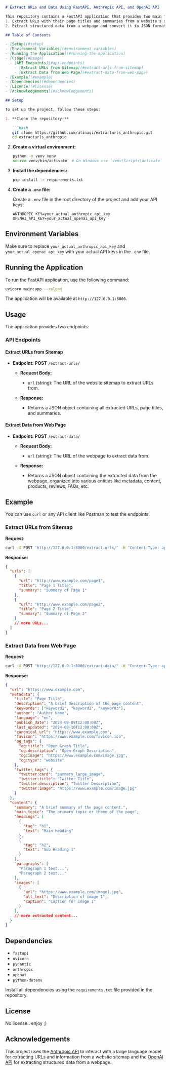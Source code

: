 
```markdown
# Extract URLs and Data Using FastAPI, Anthropic API, and OpenAI API

This repository contains a FastAPI application that provides two main functionalities:
1. Extract URLs with their page titles and summaries from a website's sitemap using the Anthropic API.
2. Extract structured data from a webpage and convert it to JSON format using OpenAI's API.

## Table of Contents

- [Setup](#setup)
- [Environment Variables](#environment-variables)
- [Running the Application](#running-the-application)
- [Usage](#usage)
  - [API Endpoints](#api-endpoints)
    - [Extract URLs from Sitemap](#extract-urls-from-sitemap)
    - [Extract Data from Web Page](#extract-data-from-web-page)
- [Example](#example)
- [Dependencies](#dependencies)
- [License](#license)
- [Acknowledgements](#acknowledgements)

## Setup

To set up the project, follow these steps:

1. **Clone the repository:**

   ```bash
   git clone https://github.com/alinaqi/extracturls_anthropic.git
   cd extracturls_anthropic
   ```

2. **Create a virtual environment:**

   ```bash
   python -m venv venv
   source venv/bin/activate  # On Windows use `venv\Scripts\activate`
   ```

3. **Install the dependencies:**

   ```bash
   pip install -r requirements.txt
   ```

4. **Create a `.env` file:**  

   Create a `.env` file in the root directory of the project and add your API keys:

   ```env
   ANTHROPIC_KEY=your_actual_anthropic_api_key
   OPENAI_API_KEY=your_actual_openai_api_key
   ```

## Environment Variables

Make sure to replace `your_actual_anthropic_api_key` and `your_actual_openai_api_key` with your actual API keys in the `.env` file.

## Running the Application

To run the FastAPI application, use the following command:

```bash
uvicorn main:app --reload
```

The application will be available at `http://127.0.0.1:8000`.

## Usage

The application provides two endpoints:

### API Endpoints

#### Extract URLs from Sitemap

- **Endpoint:** **POST** `/extract-urls/`

  - **Request Body:**
    - `url` (string): The URL of the website sitemap to extract URLs from.

  - **Response:**
    - Returns a JSON object containing all extracted URLs, page titles, and summaries.

#### Extract Data from Web Page

- **Endpoint:** **POST** `/extract-data/`

  - **Request Body:**
    - `url` (string): The URL of the webpage to extract data from.

  - **Response:**
    - Returns a JSON object containing the extracted data from the webpage, organized into various entities like metadata, content, products, reviews, FAQs, etc.

## Example

You can use `curl` or any API client like Postman to test the endpoints.

### Extract URLs from Sitemap

**Request:**

```bash
curl -X POST "http://127.0.0.1:8000/extract-urls/" -H "Content-Type: application/json" -d '{"url": "http://www.example.com/sitemap_index.xml"}'
```

**Response:**

```json
{
  "urls": [
    {
      "url": "http://www.example.com/page1",
      "title": "Page 1 Title",
      "summary": "Summary of Page 1"
    },
    {
      "url": "http://www.example.com/page2",
      "title": "Page 2 Title",
      "summary": "Summary of Page 2"
    }
    // more URLs...
  ]
}
```

### Extract Data from Web Page

**Request:**

```bash
curl -X POST "http://127.0.0.1:8000/extract-data/" -H "Content-Type: application/json" -d '{"url": "http://www.example.com"}'
```

**Response:**

```json
{
  "url": "https://www.example.com",
  "metadata": {
    "title": "Page Title",
    "description": "A brief description of the page content",
    "keywords": ["keyword1", "keyword2", "keyword3"],
    "author": "Author Name",
    "language": "en",
    "publish_date": "2024-09-09T12:00:00Z",
    "last_updated": "2024-09-10T12:00:00Z",
    "canonical_url": "https://www.example.com",
    "favicon": "https://www.example.com/favicon.ico",
    "og_tags": {
      "og:title": "Open Graph Title",
      "og:description": "Open Graph Description",
      "og:image": "https://www.example.com/image.jpg",
      "og:type": "website"
    },
    "twitter_tags": {
      "twitter:card": "summary_large_image",
      "twitter:title": "Twitter Title",
      "twitter:description": "Twitter Description",
      "twitter:image": "https://www.example.com/image.jpg"
    }
  },
  "content": {
    "summary": "A brief summary of the page content.",
    "main_topic": "The primary topic or theme of the page",
    "headings": [
      {
        "tag": "h1",
        "text": "Main Heading"
      },
      {
        "tag": "h2",
        "text": "Sub Heading 1"
      }
    ],
    "paragraphs": [
      "Paragraph 1 text...",
      "Paragraph 2 text..."
    ],
    "images": [
      {
        "url": "https://www.example.com/image1.jpg",
        "alt_text": "Description of image 1",
        "caption": "Caption for image 1"
      }
    ],
    // more extracted content...
  }
}
```

## Dependencies

- `fastapi`
- `uvicorn`
- `pydantic`
- `anthropic`
- `openai`
- `python-dotenv`

Install all dependencies using the `requirements.txt` file provided in the repository.

## License

No license.. enjoy ;)

## Acknowledgements

This project uses the [Anthropic API](https://www.anthropic.com/) to interact with a large language model for extracting URLs and information from a website sitemap and the [OpenAI API](https://www.openai.com/) for extracting structured data from a webpage.
```
